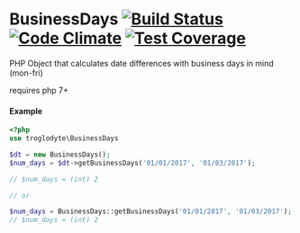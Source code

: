 BusinessDays [![Build Status](https://travis-ci.org/troglodyte/business-days.svg?branch=master)](https://travis-ci.org/troglodyte/BusinessDays) [![Code Climate](https://codeclimate.com/github/troglodyte/BusinessDays/badges/gpa.svg)](https://codeclimate.com/github/troglodyte/BusinessDays) [![Test Coverage](https://codeclimate.com/github/troglodyte/BusinessDays/badges/coverage.svg)](https://codeclimate.com/github/troglodyte/BusinessDays/coverage)
============

PHP Object that calculates date differences with business days in mind (mon-fri)

requires php 7+

#### Example


```php
<?php
use troglodyte\BusinessDays

$dt = new BusinessDays();
$num_days = $dt->getBusinessDays('01/01/2017', '01/03/2017');

// $num_days = (int) 2

// or

$num_days = BusinessDays::getBusinessDays('01/01/2017', '01/03/2017');
// $num_days = (int) 2

```
